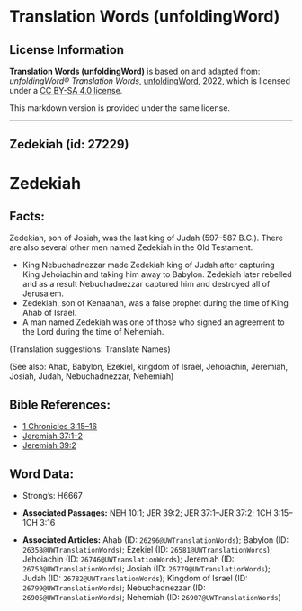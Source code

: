 # Translation Words (unfoldingWord)

## License Information

**Translation Words (unfoldingWord)** is based on and adapted from: _unfoldingWord® Translation Words_, [unfoldingWord](https://unfoldingword.org/utw), 2022, which is licensed under a [CC BY-SA 4.0 license](https://creativecommons.org/licenses/by-sa/4.0/legalcode.en).

This markdown version is provided under the same license.



--------------------------------

## Zedekiah (id: 27229)

Zedekiah
========

Facts:
------

Zedekiah, son of Josiah, was the last king of Judah (597–587 B.C.). There are also several other men named Zedekiah in the Old Testament.

* King Nebuchadnezzar made Zedekiah king of Judah after capturing King Jehoiachin and taking him away to Babylon. Zedekiah later rebelled and as a result Nebuchadnezzar captured him and destroyed all of Jerusalem.
* Zedekiah, son of Kenaanah, was a false prophet during the time of King Ahab of Israel.
* A man named Zedekiah was one of those who signed an agreement to the Lord during the time of Nehemiah.

(Translation suggestions: Translate Names)

(See also: Ahab, Babylon, Ezekiel, kingdom of Israel, Jehoiachin, Jeremiah, Josiah, Judah, Nebuchadnezzar, Nehemiah)

Bible References:
-----------------

* [1 Chronicles 3:15–16](https://ref.ly/1Chr3:15-1Chr3:16)
* [Jeremiah 37:1–2](https://ref.ly/Jer37:1-Jer37:2)
* [Jeremiah 39:2](https://ref.ly/Jer39:2)

Word Data:
----------

* Strong’s: H6667

* **Associated Passages:** NEH 10:1; JER 39:2; JER 37:1–JER 37:2; 1CH 3:15–1CH 3:16
* **Associated Articles:** Ahab (ID: `26296@UWTranslationWords`); Babylon (ID: `26358@UWTranslationWords`); Ezekiel (ID: `26581@UWTranslationWords`); Jehoiachin (ID: `26746@UWTranslationWords`); Jeremiah (ID: `26753@UWTranslationWords`); Josiah (ID: `26779@UWTranslationWords`); Judah (ID: `26782@UWTranslationWords`); Kingdom of Israel (ID: `26799@UWTranslationWords`); Nebuchadnezzar (ID: `26905@UWTranslationWords`); Nehemiah (ID: `26907@UWTranslationWords`)

